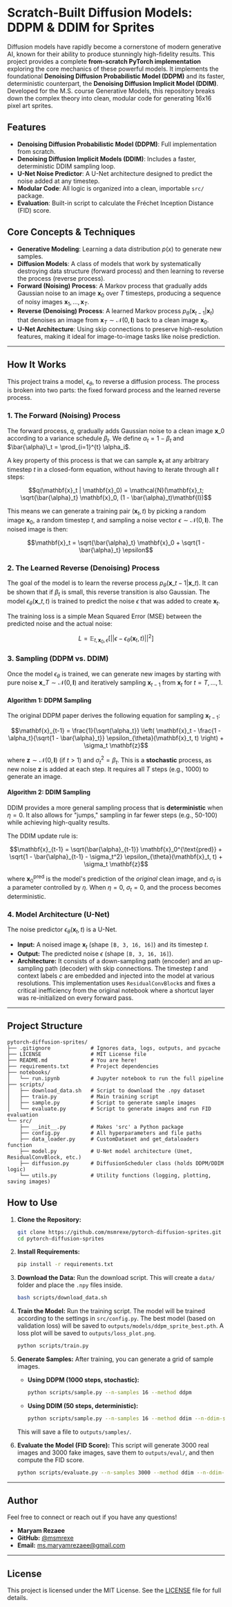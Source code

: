 # Scratch-Built Diffusion Models: DDPM & DDIM for Sprites

Diffusion models have rapidly become a cornerstone of modern generative AI, known for their ability to produce stunningly high-fidelity results. This project provides a complete **from-scratch PyTorch implementation** exploring the core mechanics of these powerful models. It implements the foundational **Denoising Diffusion Probabilistic Model (DDPM)** and its faster, deterministic counterpart, the **Denoising Diffusion Implicit Model (DDIM)**. Developed for the M.S. course Generative Models, this repository breaks down the complex theory into clean, modular code for generating 16x16 pixel art sprites.

## Features

* **Denoising Diffusion Probabilistic Model (DDPM)**: Full implementation from scratch.
* **Denoising Diffusion Implicit Models (DDIM)**: Includes a faster, deterministic DDIM sampling loop.
* **U-Net Noise Predictor**: A U-Net architecture designed to predict the noise added at any timestep.
* **Modular Code**: All logic is organized into a clean, importable `src/` package.
* **Evaluation**: Built-in script to calculate the Fréchet Inception Distance (FID) score.

## Core Concepts & Techniques

* **Generative Modeling**: Learning a data distribution $p(x)$ to generate new samples.
* **Diffusion Models**: A class of models that work by systematically destroying data structure (forward process) and then learning to reverse the process (reverse process).
* **Forward (Noising) Process**: A Markov process that gradually adds Gaussian noise to an image $\mathbf{x}_0$ over $T$ timesteps, producing a sequence of noisy images $\mathbf{x}_1, ..., \mathbf{x}_T$.
* **Reverse (Denoising) Process**: A learned Markov process $p_{\theta}(\mathbf{x}_{t-1} | \mathbf{x}_t)$ that denoises an image from $\mathbf{x}_T \sim \mathcal{N}(0, \mathbf{I})$ back to a clean image $\mathbf{x}_0$.
* **U-Net Architecture**: Using skip connections to preserve high-resolution features, making it ideal for image-to-image tasks like noise prediction.

---

## How It Works

This project trains a model, $\epsilon_{\theta}$, to reverse a diffusion process. The process is broken into two parts: the fixed forward process and the learned reverse process.

### 1. The Forward (Noising) Process

The forward process, $q$, gradually adds Gaussian noise to a clean image $\mathbf{x}\_0$ according to a variance schedule $\beta_t$. We define $\alpha_t = 1 - \beta_t$ and $\bar{\alpha}\_t = \prod_{i=1}^{t} \alpha_i$.

A key property of this process is that we can sample $\mathbf{x}_t$ at any arbitrary timestep $t$ in a closed-form equation, without having to iterate through all $t$ steps:

$$q(\mathbf{x}_t | \mathbf{x}_0) = \mathcal{N}(\mathbf{x}_t; \sqrt{\bar{\alpha}_t} \mathbf{x}_0, (1 - \bar{\alpha}_t)\mathbf{I})$$

This means we can generate a training pair $(\mathbf{x}_t, t)$ by picking a random image $\mathbf{x}_0$, a random timestep $t$, and sampling a noise vector $\epsilon \sim \mathcal{N}(0, \mathbf{I})$. The noised image is then:

$$\mathbf{x}_t = \sqrt{\bar{\alpha}_t} \mathbf{x}_0 + \sqrt{1 - \bar{\alpha}_t} \epsilon$$

### 2. The Learned Reverse (Denoising) Process

The goal of the model is to learn the reverse process $p_{\theta}(\mathbf{x}\_{t-1} | \mathbf{x}\_t)$. It can be shown that if $\beta_t$ is small, this reverse transition is also Gaussian. The model $\epsilon_{\theta}(\mathbf{x}\_t, t)$ is trained to predict the noise $\epsilon$ that was added to create $\mathbf{x}_t$.

The training loss is a simple Mean Squared Error (MSE) between the predicted noise and the actual noise:

$$L = \mathbb{E}_{t, \mathbf{x}_0, \epsilon} \left[ ||\epsilon - \epsilon_{\theta}(\mathbf{x}_t, t)||^2 \right]$$

### 3. Sampling (DDPM vs. DDIM)

Once the model $\epsilon_{\theta}$ is trained, we can generate new images by starting with pure noise $\mathbf{x}\_T \sim \mathcal{N}(0, \mathbf{I})$ and iteratively sampling $\mathbf{x}_{t-1}$ from $\mathbf{x}_t$ for $t = T, ..., 1$.

#### Algorithm 1: DDPM Sampling

The original DDPM paper derives the following equation for sampling $\mathbf{x}_{t-1}$:

$$\mathbf{x}_{t-1} = \frac{1}{\sqrt{\alpha_t}} \left( \mathbf{x}_t - \frac{1 - \alpha_t}{\sqrt{1 - \bar{\alpha}_t}} \epsilon_{\theta}(\mathbf{x}_t, t) \right) + \sigma_t \mathbf{z}$$

where $\mathbf{z} \sim \mathcal{N}(0, \mathbf{I})$ (if $t > 1$) and $\sigma_t^2 = \beta_t$. This is a **stochastic** process, as new noise $\mathbf{z}$ is added at each step. It requires all $T$ steps (e.g., 1000) to generate an image.

#### Algorithm 2: DDIM Sampling

DDIM provides a more general sampling process that is **deterministic** when $\eta = 0$. It also allows for "jumps," sampling in far fewer steps (e.g., 50-100) while achieving high-quality results.

The DDIM update rule is:

$$\mathbf{x}_{t-1} = \sqrt{\bar{\alpha}_{t-1}} \mathbf{x}_0^{\text{pred}} + \sqrt{1 - \bar{\alpha}_{t-1} - \sigma_t^2} \epsilon_{\theta}(\mathbf{x}_t, t) + \sigma_t \mathbf{z}$$

where $\mathbf{x}_0^{\text{pred}}$ is the model's prediction of the *original* clean image, and $\sigma_t$ is a parameter controlled by $\eta$. When $\eta=0$, $\sigma_t=0$, and the process becomes deterministic.

### 4. Model Architecture (U-Net)

The noise predictor $\epsilon_{\theta}(\mathbf{x}_t, t)$ is a U-Net.
* **Input:** A noised image $\mathbf{x}_t$ (shape `[B, 3, 16, 16]`) and its timestep $t$.
* **Output:** The predicted noise $\epsilon$ (shape `[B, 3, 16, 16]`).
* **Architecture:** It consists of a down-sampling path (encoder) and an up-sampling path (decoder) with skip connections. The timestep $t$ and context labels $c$ are embedded and injected into the model at various resolutions. This implementation uses `ResidualConvBlock`s and fixes a critical inefficiency from the original notebook where a shortcut layer was re-initialized on every forward pass.

---

## Project Structure

```
pytorch-diffusion-sprites/
├── .gitignore             # Ignores data, logs, outputs, and pycache
├── LICENSE                # MIT License file
├── README.md              # You are here!
├── requirements.txt       # Project dependencies
├── notebooks/
│   └── run.ipynb          # Jupyter notebook to run the full pipeline
├── scripts/
│   ├── download_data.sh   # Script to download the .npy dataset
│   ├── train.py           # Main training script
│   ├── sample.py          # Script to generate sample images
│   └── evaluate.py        # Script to generate images and run FID evaluation
└── src/
    ├── __init__.py        # Makes 'src' a Python package
    ├── config.py          # All hyperparameters and file paths
    ├── data_loader.py     # CustomDataset and get_dataloaders function
    ├── model.py           # U-Net model architecture (Unet, ResidualConvBlock, etc.)
    ├── diffusion.py       # DiffusionScheduler class (holds DDPM/DDIM logic)
    └── utils.py           # Utility functions (logging, plotting, saving images)
```

## How to Use

1.  **Clone the Repository:**
    ```bash
    git clone https://github.com/msmrexe/pytorch-diffusion-sprites.git
    cd pytorch-diffusion-sprites
    ```

2.  **Install Requirements:**
    ```bash
    pip install -r requirements.txt
    ```

3.  **Download the Data:**
    Run the download script. This will create a `data/` folder and place the `.npy` files inside.
    ```bash
    bash scripts/download_data.sh
    ```

4.  **Train the Model:**
    Run the training script. The model will be trained according to the settings in `src/config.py`. The best model (based on validation loss) will be saved to `outputs/models/ddpm_sprite_best.pth`. A loss plot will be saved to `outputs/loss_plot.png`.
    ```bash
    python scripts/train.py
    ```

5.  **Generate Samples:**
    After training, you can generate a grid of sample images.

    * **Using DDPM (1000 steps, stochastic):**
        ```bash
        python scripts/sample.py --n-samples 16 --method ddpm
        ```
    * **Using DDIM (50 steps, deterministic):**
        ```bash
        python scripts/sample.py --n-samples 16 --method ddim --n-ddim-steps 50 --eta 0.0
        ```
    This will save a file to `outputs/samples/`.

6.  **Evaluate the Model (FID Score):**
    This script will generate 3000 real images and 3000 fake images, save them to `outputs/eval/`, and then compute the FID score.
    ```bash
    python scripts/evaluate.py --n-samples 3000 --method ddim --n-ddim-steps 100
    ```
<!---
    *Expected Output:*
    ```
    [...]
    [2025-10-31 10:11:18] [INFO] Calculating FID score...
    [2025-10-31 10:12:18] [INFO] *** FID Score: [some_value] ***
    [2025-10-31 10:12:18] [INFO] Evaluation complete.
    ```
--->

---

## Author

Feel free to connect or reach out if you have any questions!

* **Maryam Rezaee**
* **GitHub:** [@msmrexe](https://github.com/msmrexe)
* **Email:** [ms.maryamrezaee@gmail.com](mailto:ms.maryamrezaee@gmail.com)

---

## License

This project is licensed under the MIT License. See the [LICENSE](LICENSE) file for full details.

